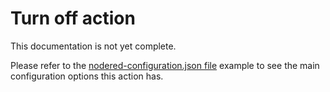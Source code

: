 # Turn off action

This documentation is not yet complete.

Please refer to the [nodered-configuration.json file](/config/nodered-configuration.json) example to see the main configuration options this action has.

